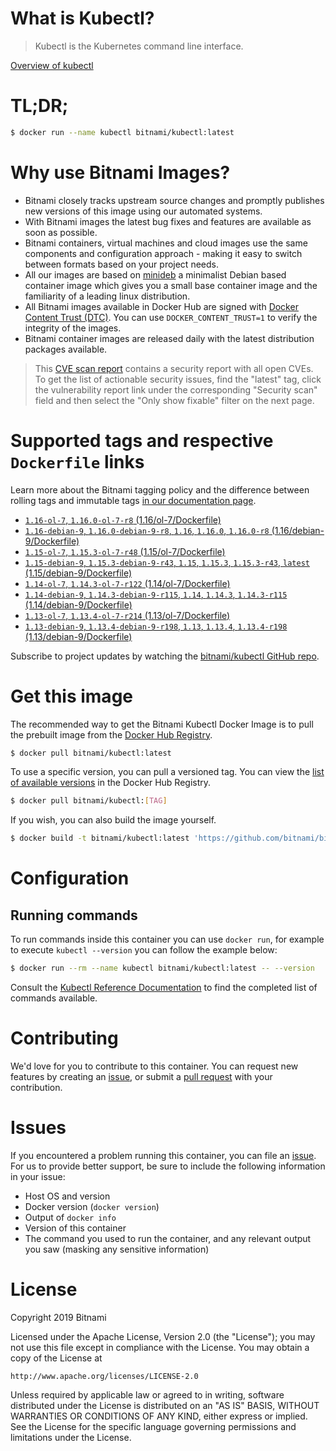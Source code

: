 
# What is Kubectl?

> Kubectl is the Kubernetes command line interface.

[Overview of kubectl](https://kubernetes.io/docs/reference/kubectl/overview/)

# TL;DR;

```bash
$ docker run --name kubectl bitnami/kubectl:latest
```

# Why use Bitnami Images?

* Bitnami closely tracks upstream source changes and promptly publishes new versions of this image using our automated systems.
* With Bitnami images the latest bug fixes and features are available as soon as possible.
* Bitnami containers, virtual machines and cloud images use the same components and configuration approach - making it easy to switch between formats based on your project needs.
* All our images are based on [minideb](https://github.com/bitnami/minideb) a minimalist Debian based container image which gives you a small base container image and the familiarity of a leading linux distribution.
* All Bitnami images available in Docker Hub are signed with [Docker Content Trust (DTC)](https://docs.docker.com/engine/security/trust/content_trust/). You can use `DOCKER_CONTENT_TRUST=1` to verify the integrity of the images.
* Bitnami container images are released daily with the latest distribution packages available.


> This [CVE scan report](https://quay.io/repository/bitnami/kubectl?tab=tags) contains a security report with all open CVEs. To get the list of actionable security issues, find the "latest" tag, click the vulnerability report link under the corresponding "Security scan" field and then select the "Only show fixable" filter on the next page.

# Supported tags and respective `Dockerfile` links

Learn more about the Bitnami tagging policy and the difference between rolling tags and immutable tags [in our documentation page](https://docs.bitnami.com/containers/how-to/understand-rolling-tags-containers/).


* [`1.16-ol-7`, `1.16.0-ol-7-r8` (1.16/ol-7/Dockerfile)](https://github.com/bitnami/bitnami-docker-kubectl/blob/1.16.0-ol-7-r8/1.16/ol-7/Dockerfile)
* [`1.16-debian-9`, `1.16.0-debian-9-r8`, `1.16`, `1.16.0`, `1.16.0-r8` (1.16/debian-9/Dockerfile)](https://github.com/bitnami/bitnami-docker-kubectl/blob/1.16.0-debian-9-r8/1.16/debian-9/Dockerfile)
* [`1.15-ol-7`, `1.15.3-ol-7-r48` (1.15/ol-7/Dockerfile)](https://github.com/bitnami/bitnami-docker-kubectl/blob/1.15.3-ol-7-r48/1.15/ol-7/Dockerfile)
* [`1.15-debian-9`, `1.15.3-debian-9-r43`, `1.15`, `1.15.3`, `1.15.3-r43`, `latest` (1.15/debian-9/Dockerfile)](https://github.com/bitnami/bitnami-docker-kubectl/blob/1.15.3-debian-9-r43/1.15/debian-9/Dockerfile)
* [`1.14-ol-7`, `1.14.3-ol-7-r122` (1.14/ol-7/Dockerfile)](https://github.com/bitnami/bitnami-docker-kubectl/blob/1.14.3-ol-7-r122/1.14/ol-7/Dockerfile)
* [`1.14-debian-9`, `1.14.3-debian-9-r115`, `1.14`, `1.14.3`, `1.14.3-r115` (1.14/debian-9/Dockerfile)](https://github.com/bitnami/bitnami-docker-kubectl/blob/1.14.3-debian-9-r115/1.14/debian-9/Dockerfile)
* [`1.13-ol-7`, `1.13.4-ol-7-r214` (1.13/ol-7/Dockerfile)](https://github.com/bitnami/bitnami-docker-kubectl/blob/1.13.4-ol-7-r214/1.13/ol-7/Dockerfile)
* [`1.13-debian-9`, `1.13.4-debian-9-r198`, `1.13`, `1.13.4`, `1.13.4-r198` (1.13/debian-9/Dockerfile)](https://github.com/bitnami/bitnami-docker-kubectl/blob/1.13.4-debian-9-r198/1.13/debian-9/Dockerfile)

Subscribe to project updates by watching the [bitnami/kubectl GitHub repo](https://github.com/bitnami/bitnami-docker-kubectl).

# Get this image

The recommended way to get the Bitnami Kubectl Docker Image is to pull the prebuilt image from the [Docker Hub Registry](https://hub.docker.com/r/bitnami/kubectl).

```bash
$ docker pull bitnami/kubectl:latest
```

To use a specific version, you can pull a versioned tag. You can view the [list of available versions](https://hub.docker.com/r/bitnami/kubectl/tags/) in the Docker Hub Registry.

```bash
$ docker pull bitnami/kubectl:[TAG]
```

If you wish, you can also build the image yourself.

```bash
$ docker build -t bitnami/kubectl:latest 'https://github.com/bitnami/bitnami-docker-kubectl.git#master:1.15/debian-9'
```

# Configuration

## Running commands

To run commands inside this container you can use `docker run`, for example to execute `kubectl --version` you can follow the example below:

```bash
$ docker run --rm --name kubectl bitnami/kubectl:latest -- --version
```

Consult the [Kubectl Reference Documentation](https://kubernetes.io/docs/reference/generated/kubectl/kubectl-commands) to find the completed list of commands available.

# Contributing

We'd love for you to contribute to this container. You can request new features by creating an [issue](https://github.com/bitnami/bitnami-docker-kubectl/issues), or submit a [pull request](https://github.com/bitnami/bitnami-docker-kubectl/pulls) with your contribution.

# Issues

If you encountered a problem running this container, you can file an [issue](https://github.com/bitnami/bitnami-docker-kubectl/issues). For us to provide better support, be sure to include the following information in your issue:

- Host OS and version
- Docker version (`docker version`)
- Output of `docker info`
- Version of this container
- The command you used to run the container, and any relevant output you saw (masking any sensitive information)

# License

Copyright 2019 Bitnami

Licensed under the Apache License, Version 2.0 (the "License");
you may not use this file except in compliance with the License.
You may obtain a copy of the License at

    http://www.apache.org/licenses/LICENSE-2.0

Unless required by applicable law or agreed to in writing, software
distributed under the License is distributed on an "AS IS" BASIS,
WITHOUT WARRANTIES OR CONDITIONS OF ANY KIND, either express or implied.
See the License for the specific language governing permissions and
limitations under the License.
